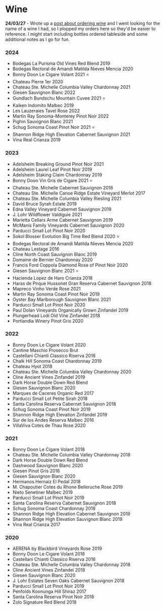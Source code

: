 # Wine

**24/03/27** - Wrote up a [post about ordering wine](/posts/wine) and I went looking for the name of a wine I had, so I plopped my orders here so they'd be easier to reference. I might start including bottles ordered tableside and some additional notes as I go for fun. 

### 2024 

- Bodegas La Purisma Old Vines Red Blend 2019
- Bodegas Rectoral de Amandi Matilda Nieves Mencia 2020
- Bonny Doon Le Cigare Volant 2021 ⭐️
- Chateau Pierre 1er 2020
- Chateau Ste. Michelle Columbia Valley Chardonnay 2021
- Giesen Sauvignon Blanc 2022
- Gundlach Bundschu Mountain Cuvee 2021 ⭐️
- Kaiken Indomito Malbec 2019
- Les Lauzeraies Tavel Rose 2022
- Martin Ray Sonoma-Monterey Pinot Noir 2022
- Pighin Sauvignon Blanc 2021
- Schug Sonoma Coast Pinot Noir 2021 ⭐️
- Shannon Ridge High Elevation Cabernet Sauvignon 2021
- Vina Real Crianza 2019

### 2023

- Adelsheim Breaking Ground Pinot Noir 2021
- Adelsheim Laurel Leaf Pinot Noir 2019
- Adelsheim Staking Claim Chardonnay 2019
- Bonny Doon Vin Gris de Cigare 2021 ⭐️
- Chateau Ste. Michelle Cabernet Sauvignon 2018
- Chateau Ste. Michelle Canoe Ridge Estate Vineyard Merlot 2017
- Chateau Ste. Michelle Columbia Valley Riesling 2021
- David Bruce Syrah Estate 2019
- Edna Valley Vineyard Cabernet Sauvignon 2019
- J. Lohr Wildflower Valdiguie 2021
- Marietta Cellars Arme Cabernet Sauvignon 2019
- McManis Family Vineyards Cabernet Sauvignon 2020
- Parducci Small Lot Pinot Noir 2020
- Sokol Blosser Evolution Big Time Red Blend 2020 ⭐️
- Bodegas Rectoral de Amandi Matilda Nieves Mencia 2020
- Chateau Lestage 2016
- Cline North Coast Sauvignon Blanc 2019
- Domaine de Bernier Chardonnay 2020
- Francis Ford Coppola Diamond Rose of Pinot Noir 2020
- Giesen Sauvignon Blanc 2021 ⭐️
- Hacienda Lopez de Haro Crianza 2018
- Haras de Pirque Hussonet Gran Reserva Cabernet Sauvignon 2018
- Mapreco Vinho Verde Rose 2021
- Martin Ray Sonoma Coast Pinot Noir 2019
- Oyster Bay Marlborough Sauvignon Blanc 2021
- Parducci Small Lot Pinot Noir 2020
- Paul Dolan Vineyards Organically Grown Zinfandel 2019
- Plungerhead Lodi Old Vine Zinfandel 2018
- Portlandia Winery Pinot Gris 2020


### 2022

- Bonny Doon Le Cigare Volant 2020
- Cantine Maschio Prosecco Brut
- Castellani Chianti Classico Riserva 2016
- Chalk Hill Sonoma Coast Chardonnay 2019
- Chateau Hyot 2018
- Chateau Ste. Michelle Columbia Valley Chardonnay 2020
- Cline Ancient Vines Zinfandel 2019
- Dark Horse Double Down Red Blend
- Giesen Sauvignon Blanc 2020
- Marques de Caceres Organic Red 2017
- Parducci Small Lot Petite Sirah 2018
- Santa Carolina Reserva Cabernet Sauvignon 2018
- Schug Sonoma Coast Pinot Noir 2019
- Shannon Ridge High Elevation Zinfandel 2019
- Sur de los Andes Reserva Malbec 2016
- VillaViva Cotes de Thau Rose 2020

### 2021

- Bonny Doon Le Cigare Volant 2018
- Chateau Ste. Michelle Columbia Valley Chardonnay 2018
- Dark Horse Double Down Red Blend
- Dashwood Sauvignon Blanc 2020
- Giesen Pinot Gris 2016
- Giesen Sauvignon Blanc 2020
- Hermanos Hernaiz El Pedal 2018
- M. Chapoutier Cotes du Rhone Belleruche Rose 2019
- Nieto Senetiner Malbec 2019
- Parducci Small Lot Pinot Noir 2019
- Santa Carolina Reserva Cabernet Sauvignon 2018
- Schug Sonoma Coast Chardonnay 2018
- Shannon Ridge High Elevation Cabernet Sauvignon 2019
- Shannon Ridge High Elevation Sauvignon Blanc 2019
- Vina Real Crianza 2017


### 2020

- AERENA by Blackbird Vineyards Rose 2019
- Bonny Doon Le Cigare Volant 2018
- Castellani Chianti Classico Riserva 2016
- Chateau Ste. Michelle Columbia Valley Chardonnay 2018
- Cline Ancient Vines Zinfandel 2018
- Giesen Sauvignon Blanc 2020
- J. Lohr Estates Seven Oaks Cabernet Sauvignon 2018
- Parducci Small Lot Pinot Noir 2019
- Penfolds Koonunga Hill Shiraz 2017
- Santa Carolina Reserva Pinot Noir 2018
- Zolo Signature Red Blend 2018